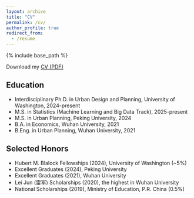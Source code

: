 ```yaml
---
layout: archive
title: "CV"
permalink: /cv/
author_profile: true
redirect_from:
  - /resume
---
```


{% include base_path %}

<i class="fa fa-download"></i> Download my [CV (PDF)](/files/CV_ChanglongLing.pdf)

Education
-----
* Interdisciplinary Ph.D. in Urban Design and Planning, University of Washington, 2024-present
* M.S. in Statistics (Machine Learning and Big Data Track), 2025-present
* M.S. in Urban Planning, Peking University, 2024
* B.A. in Economics, Wuhan University, 2021
* B.Eng. in Urban Planning, Wuhan University, 2021

Selected Honors
-----
* Hubert M. Blalock Fellowships (2024), University of Washington (~5%)
* Excellent Graduates (2024), Peking University
* Excellent Graduates (2021), Wuhan University
* Lei Jun (雷军) Scholarships (2020), the highest in Wuhan University
* National Scholarships (2019), Ministry of Education, P.R. China (0.5%)

